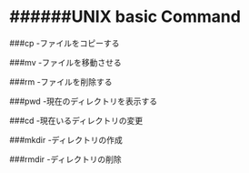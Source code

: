 ######UNIX basic Command
=======================================

###cp
 -ファイルをコピーする

###mv
 -ファイルを移動させる

###rm
 -ファイルを削除する

###pwd
 -現在のディレクトリを表示する

###cd
 -現在いるディレクトリの変更

###mkdir
 -ディレクトリの作成

###rmdir
 -ディレクトリの削除

